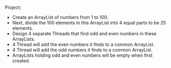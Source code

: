 
Project;
- Create an ArrayList of numbers from 1 to 100.
- Next, divide the 100 elements in this ArrayList into 4 equal parts to be 25 elements.
- Design 4 separate Threads that find odd and even numbers in these ArrayLists.
- 4 Thread will add the even numbers it finds to a common ArrayList.
- 4 Thread will add the odd numbers it finds to a common ArrayList.
- ArrayLists holding odd and even numbers will be empty when first created.
